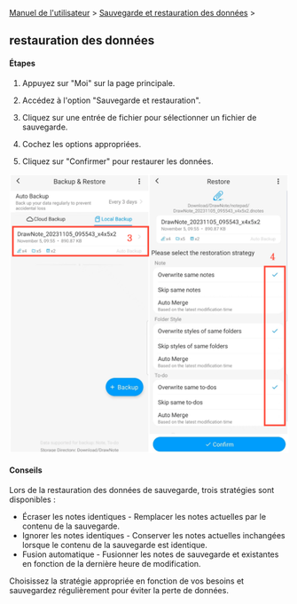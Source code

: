 [Manuel de l'utilisateur](/dragonnest/drawnote/manual/fr) > [Sauvegarde et restauration des données](/dragonnest/drawnote/manual/fr/data_backup_and_recovery) >

restauration des données
---
#### Étapes

1. Appuyez sur "Moi" sur la page principale.

2. Accédez à l'option "Sauvegarde et restauration".

3. Cliquez sur une entrée de fichier pour sélectionner un fichier de sauvegarde.

4. Cochez les options appropriées.

5. Cliquez sur "Confirmer" pour restaurer les données.

![restauration des données](imgs/data_recovery1.png)

#### Conseils
Lors de la restauration des données de sauvegarde, trois stratégies sont disponibles :

- Écraser les notes identiques - Remplacer les notes actuelles par le contenu de la sauvegarde.
- Ignorer les notes identiques - Conserver les notes actuelles inchangées lorsque le contenu de la sauvegarde est identique.
- Fusion automatique - Fusionner les notes de sauvegarde et existantes en fonction de la dernière heure de modification.

Choisissez la stratégie appropriée en fonction de vos besoins et sauvegardez régulièrement pour éviter la perte de données.